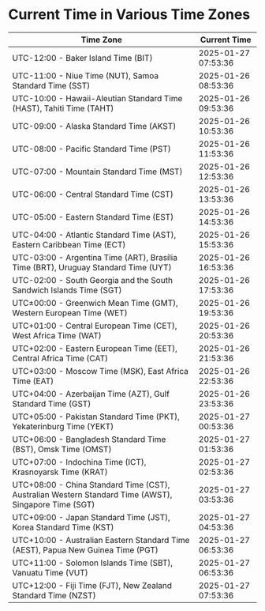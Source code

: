 # Current Time in Various Time Zones

| Time Zone | Current Time |
|-----------|--------------|
| UTC-12:00 - Baker Island Time (BIT) | 2025-01-27 07:53:36 |
| UTC-11:00 - Niue Time (NUT), Samoa Standard Time (SST) | 2025-01-26 08:53:36 |
| UTC-10:00 - Hawaii-Aleutian Standard Time (HAST), Tahiti Time (TAHT) | 2025-01-26 09:53:36 |
| UTC-09:00 - Alaska Standard Time (AKST) | 2025-01-26 10:53:36 |
| UTC-08:00 - Pacific Standard Time (PST) | 2025-01-26 11:53:36 |
| UTC-07:00 - Mountain Standard Time (MST) | 2025-01-26 12:53:36 |
| UTC-06:00 - Central Standard Time (CST) | 2025-01-26 13:53:36 |
| UTC-05:00 - Eastern Standard Time (EST) | 2025-01-26 14:53:36 |
| UTC-04:00 - Atlantic Standard Time (AST), Eastern Caribbean Time (ECT) | 2025-01-26 15:53:36 |
| UTC-03:00 - Argentina Time (ART), Brasília Time (BRT), Uruguay Standard Time (UYT) | 2025-01-26 16:53:36 |
| UTC-02:00 - South Georgia and the South Sandwich Islands Time (SGT) | 2025-01-26 17:53:36 |
| UTC±00:00 - Greenwich Mean Time (GMT), Western European Time (WET) | 2025-01-26 19:53:36 |
| UTC+01:00 - Central European Time (CET), West Africa Time (WAT) | 2025-01-26 20:53:36 |
| UTC+02:00 - Eastern European Time (EET), Central Africa Time (CAT) | 2025-01-26 21:53:36 |
| UTC+03:00 - Moscow Time (MSK), East Africa Time (EAT) | 2025-01-26 22:53:36 |
| UTC+04:00 - Azerbaijan Time (AZT), Gulf Standard Time (GST) | 2025-01-26 23:53:36 |
| UTC+05:00 - Pakistan Standard Time (PKT), Yekaterinburg Time (YEKT) | 2025-01-27 00:53:36 |
| UTC+06:00 - Bangladesh Standard Time (BST), Omsk Time (OMST) | 2025-01-27 01:53:36 |
| UTC+07:00 - Indochina Time (ICT), Krasnoyarsk Time (KRAT) | 2025-01-27 02:53:36 |
| UTC+08:00 - China Standard Time (CST), Australian Western Standard Time (AWST), Singapore Time (SGT) | 2025-01-27 03:53:36 |
| UTC+09:00 - Japan Standard Time (JST), Korea Standard Time (KST) | 2025-01-27 04:53:36 |
| UTC+10:00 - Australian Eastern Standard Time (AEST), Papua New Guinea Time (PGT) | 2025-01-27 06:53:36 |
| UTC+11:00 - Solomon Islands Time (SBT), Vanuatu Time (VUT) | 2025-01-27 06:53:36 |
| UTC+12:00 - Fiji Time (FJT), New Zealand Standard Time (NZST) | 2025-01-27 07:53:36 |
